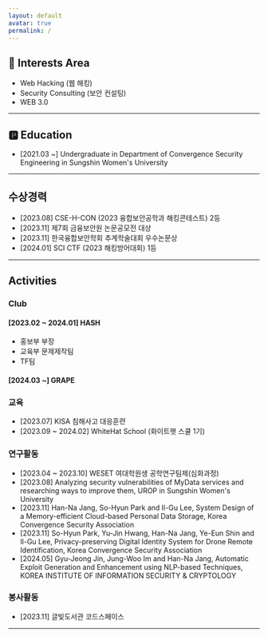 ```yaml
---
layout: default
avatar: true
permalink: /
---
```

## 🚀 Interests Area
- Web Hacking (웹 해킹)
- Security Consulting (보안 컨설팅)
- WEB 3.0

---

## 🅿️ Education
- [2021.03 ~] Undergraduate in Department of Convergence Security Engineering in Sungshin Women's University

---

## 수상경력
- [2023.08] CSE-H-CON (2023 융합보안공학과 해킹콘테스트) 2등
- [2023.11] 제7회 금융보안원 논문공모전 대상
- [2023.11] 한국융합보안학회 추계학술대회 우수논문상
- [2024.01] SCI CTF (2023 해킹방어대회) 1등

---

## Activities

### Club
#### [2023.02 ~ 2024.01] HASH
- 홍보부 부장
- 교육부 문제제작팀
- TF팀

#### [2024.03 ~] GRAPE

### 교육
- [2023.07] KISA 침해사고 대응훈련
- [2023.09 ~ 2024.02] WhiteHat School (화이트햇 스쿨 1기)

### 연구활동
- [2023.04 ~ 2023.10] WESET 여대학원생 공학연구팀제(심화과정)
- [2023.08] Analyzing security vulnerabilities of MyData services and researching ways to improve them, UROP in Sungshin Women's University
- [2023.11] Han-Na Jang, So-Hyun Park and Il-Gu Lee, System Design of a Memory-efficient Cloud-based Personal Data Storage, Korea Convergence Security Association
- [2023.11] So-Hyun Park, Yu-Jin Hwang, Han-Na Jang, Ye-Eun Shin and Il-Gu Lee, Privacy-preserving Digital Identity System for Drone Remote Identification, Korea Convergence Security Association
- [2024.05] Gyu-Jeong Jin, Jung-Woo Im and Han-Na Jang, Automatic Exploit Generation and Enhancement using NLP-based Techniques, KOREA INSTITUTE OF INFORMATION SECURITY & CRYPTOLOGY

### 봉사활동
- [2023.11] 글빛도서관 코드스페이스

---





